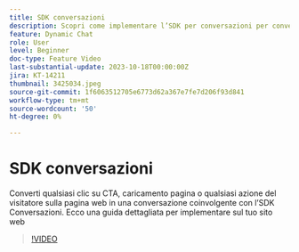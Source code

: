 ```yaml
---
title: SDK conversazioni
description: Scopri come implementare l’SDK per conversazioni per convertire qualsiasi clic CTA in una conversazione coinvolgente.
feature: Dynamic Chat
role: User
level: Beginner
doc-type: Feature Video
last-substantial-update: 2023-10-18T00:00:00Z
jira: KT-14211
thumbnail: 3425034.jpeg
source-git-commit: 1f6063512705e6773d62a367e7fe7d206f93d841
workflow-type: tm+mt
source-wordcount: '50'
ht-degree: 0%

---
```



# SDK conversazioni

Converti qualsiasi clic su CTA, caricamento pagina o qualsiasi azione del visitatore sulla pagina web in una conversazione coinvolgente con l’SDK Conversazioni. Ecco una guida dettagliata per implementare sul tuo sito web

>[!VIDEO](https://video.tv.adobe.com/v/3425034/?learn=on)
